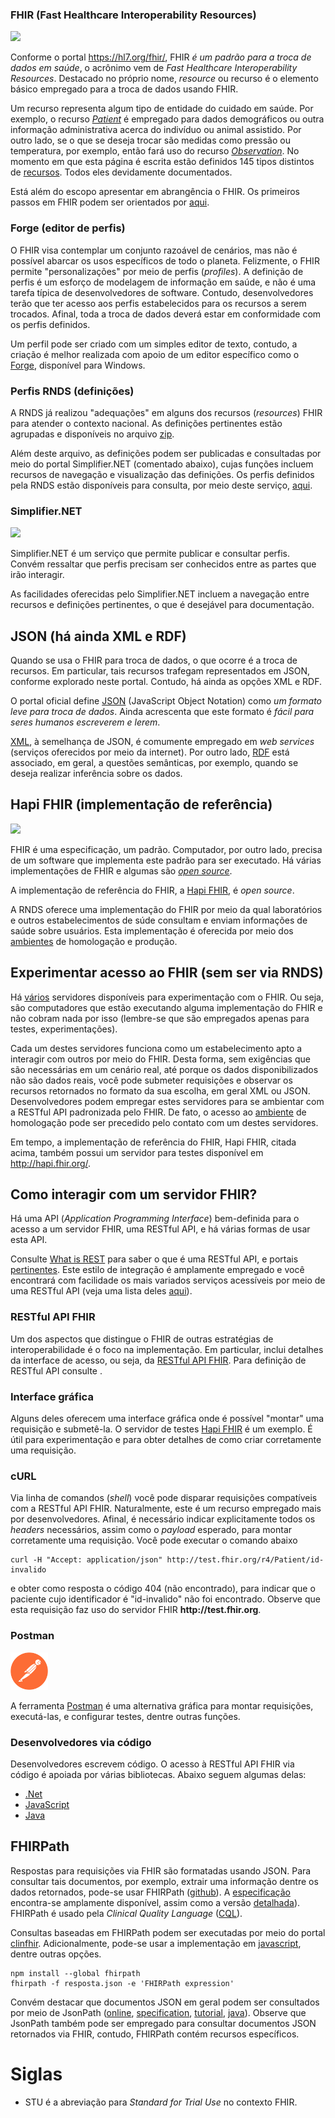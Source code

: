 ### FHIR (Fast Healthcare Interoperability Resources)

[<img src="https://www.hl7.org/fhir/assets/images/fhir-logo-www.png" width="100">](https://www.hl7.org/fhir/)

Conforme o portal https://hl7.org/fhir/, FHIR _é um padrão para a troca de dados em saúde_, o acrônimo vem de _Fast Healthcare Interoperability Resources_. Destacado no próprio nome, _resource_ ou recurso é o elemento básico empregado para a troca de dados usando FHIR.

Um recurso representa algum tipo de entidade do cuidado em saúde. Por exemplo, o recurso [_Patient_](https://www.hl7.org/fhir/patient.html) é empregado para dados demográficos ou outra informação administrativa acerca do indivíduo ou animal assistido. Por outro lado, se o que se deseja trocar são medidas como pressão ou temperatura, por exemplo, então fará uso do recurso [_Observation_](https://www.hl7.org/fhir/observation.html). No momento em que esta página é escrita estão definidos 145 tipos distintos de [recursos](https://www.hl7.org/fhir/resourcelist.html). Todos eles devidamente documentados.

Está além do escopo apresentar em abrangência o FHIR. Os primeiros passos em FHIR podem ser orientados por [aqui](https://blog.heliossoftware.com/fhir-training-the-early-steps-of-mastering-hl7-fhir-997d8dfa1320).

### Forge (editor de perfis)

O FHIR visa contemplar um conjunto razoável de cenários, mas não é possível abarcar os usos específicos de todo o planeta.
Felizmente, o FHIR permite "personalizações" por meio de perfis (_profiles_).
A definição de perfis é um esforço de modelagem de informação em saúde, e não é uma tarefa típica de desenvolvedores de software. Contudo,
desenvolvedores terão que ter acesso aos perfis estabelecidos para os recursos a serem trocados. Afinal, toda a troca de
dados deverá estar em conformidade com os perfis definidos.

Um perfil pode ser criado com um simples editor de texto, contudo,
a criação é melhor realizada com apoio de um editor específico como o
[Forge](https://simplifier.net/forge), disponível para Windows.

### Perfis RNDS (definições)

A RNDS já realizou "adequações" em alguns dos recursos (_resources_) FHIR para atender o contexto nacional. As definições pertinentes estão
agrupadas e disponíveis no arquivo [zip](http://mobileapps.saude.gov.br/portal-servicos/files/f3bd659c8c8ae3ee966e575fde27eb58/9c3445f12823fd4c4f66e107617fc131_inp88qqqi.zip).

Além deste arquivo, as definições
podem ser publicadas e consultadas por meio do portal Simplifier.NET (comentado abaixo), cujas funções incluem recursos de
navegação e visualização das definições. Os perfis definidos pela RNDS estão disponíveis para consulta, por meio deste serviço, [aqui](https://simplifier.net/RedeNacionaldeDadosemSade).

### Simplifier.NET

[<img src="https://simplifier.net/images/simplifier-logo.png" width="150">](https://simplifier.net)

Simplifier.NET é um serviço que permite
publicar e consultar perfis. Convém ressaltar que perfis precisam ser conhecidos entre as partes que irão interagir.

As facilidades oferecidas pelo Simplifier.NET incluem a navegação entre recursos e definições pertinentes, o que é desejável para
documentação.

## JSON (há ainda XML e RDF)

Quando se usa o FHIR para troca de dados, o que ocorre é a troca de recursos. Em particular, tais recursos trafegam representados em JSON, conforme explorado neste portal. Contudo, há ainda as opções XML e RDF.

O portal oficial define [JSON](https://www.json.org/json-en.html) (JavaScript Object Notation) como _um formato leve para troca de dados_. Ainda acrescenta que este formato é _fácil para seres humanos escreverem e lerem_.

[XML](https://en.wikipedia.org/wiki/XML), à semelhança de JSON, é comumente empregado em _web services_ (serviços oferecidos por meio da internet). Por outro lado, [RDF](https://www.hl7.org/fhir/rdf.html) está associado, em geral, a questões semânticas, por exemplo, quando se deseja realizar inferência sobre os dados.

## Hapi FHIR (implementação de referência)

[<img src="https://hapifhir.io/hapi-fhir/images/logos/raccoon-forwards.png" width="50">](https://hapifhir.io)

FHIR é uma especificação, um padrão. Computador, por outro lado, precisa de um software que implementa este padrão para ser executado. Há várias implementações de FHIR e algumas são [_open source_](https://wiki.hl7.org/Open_Source_FHIR_implementations).

A implementação de referência do FHIR, a [Hapi FHIR](https://hapifhir.io), é _open source_.<br>

A RNDS oferece uma implementação do FHIR por meio da qual laboratórios e outros estabelecimentos de súde consultam e enviam informações de saúde sobre usuários. Esta implementação é oferecida por meio dos [ambientes](./ambientes.md) de homologação e produção.

## Experimentar acesso ao FHIR (sem ser via RNDS)

Há [vários](https://wiki.hl7.org/Publicly_Available_FHIR_Servers_for_testing) servidores disponíveis para experimentação com o FHIR. Ou seja, são computadores que estão executando alguma implementação do FHIR e não cobram nada por isso (lembre-se que são empregados apenas para testes, experimentações).

Cada um destes servidores funciona como um estabelecimento apto a interagir com outros por meio do FHIR. Desta forma, sem exigências que são necessárias em um cenário real, até porque os dados disponibilizados não são dados reais, você pode submeter requisições e observar os recursos retornados no formato da sua escolha, em geral XML ou JSON.
Desenvolvedores podem empregar estes servidores para se ambientar com a RESTful API padronizada pelo FHIR. De fato, o acesso ao [ambiente](./ambientes.md) de homologação pode ser precedido pelo contato
com um destes servidores.

Em tempo, a implementação de referência do FHIR, Hapi FHIR, citada acima, também possui um servidor para testes disponível em http://hapi.fhir.org/.

## Como interagir com um servidor FHIR?

Há uma API (_Application Programming Interface_) bem-definida para o acesso
a um servidor FHIR, uma RESTful API, e há várias formas de usar esta API.

Consulte [What is REST](https://restfulapi.net/) para saber o que é uma RESTful API, e portais [pertinentes](https://github.com/Kikobeats/awesome-api). Este estilo de integração é amplamente empregado e você encontrará com facilidade os mais variados serviços acessíveis
por meio de uma RESTful API (veja uma lista deles [aqui](https://medium.com/better-programming/a-curated-list-of-100-cool-and-fun-public-apis-to-inspire-your-next-project-7600ce3e9b3)).

### RESTful API FHIR

Um dos aspectos que distingue o FHIR de outras estratégias de interoperabilidade é o foco na implementação. Em particular, inclui detalhes da interface de acesso,
ou seja, da [RESTful API FHIR](http://hl7.org/fhir/http.html). Para definição de
RESTful API consulte .

### Interface gráfica

Alguns deles oferecem uma interface gráfica onde é possível "montar" uma
requisição e submetê-la. O servidor de testes [Hapi FHIR](http://hapi.fhir.org/) é um exemplo. É útil para experimentação e para obter detalhes de como criar corretamente uma requisição.

### cURL

Via linha de comandos (_shell_) você pode disparar requisições compatíveis com a RESTful API FHIR. Naturalmente, este é um recurso empregado mais por desenvolvedores. Afinal, é necessário indicar explicitamente todos os _headers_ necessários, assim como o _payload_ esperado, para montar corretamente uma requisição. Você pode executar o comando abaixo

```
curl -H "Accept: application/json" http://test.fhir.org/r4/Patient/id-invalido
```

e obter como resposta o código 404 (não encontrado), para indicar que o paciente
cujo identificador é "id-invalido" não foi encontrado. Observe que esta requisição
faz uso do servidor FHIR **http<span>:</span>//test.fhir.org**.

### Postman

[<img src="../media/postman.png" width="60px">](https://www.getpostman.com/downloads/)

A ferramenta [Postman](https://www.getpostman.com/downloads/) é uma alternativa
gráfica para montar requisições, executá-las, e configurar testes, dentre outras funções.

### Desenvolvedores via código

Desenvolvedores escrevem código. O acesso à RESTful API FHIR via código
é apoiada por várias bibliotecas. Abaixo seguem algumas delas:

- [.Net](http://ewoutkramer.github.io/fhir-net-api/client-setup.html)
- [JavaScript](https://github.com/smart-on-fhir/client-js)
- [Java](https://github.com/FirelyTeam/fhirstarters/tree/master/java/hapi-fhirstarters-client-skeleton)

## FHIRPath

Respostas para requisições via FHIR são formatadas usando JSON. Para consultar tais documentos, por exemplo, extrair uma informação dentre os dados retornados, pode-se usar FHIRPath ([github](https://github.com/HL7/fhirpath)). A [especificação](http://hl7.org/fhirpath/) encontra-se amplamente disponível, assim como a versão [detalhada](https://github.com/HL7/FHIRPath/blob/master/spec/index.adoc)). FHIRPath é usado pela _Clinical Quality Language_ ([CQL](https://cql.hl7.org/index.html)).

Consultas baseadas em FHIRPath podem ser executadas por meio do portal [clinfhir](http://clinfhir.com). Adicionalmente, pode-se usar a implementação em [javascript](https://github.com/HL7/fhirpath.js), dentre outras opções.

```shell
npm install --global fhirpath
fhirpath -f resposta.json -e 'FHIRPath expression'
```

Convém destacar que documentos JSON em geral podem ser consultados por meio de JsonPath ([online](https://jsonpath.com/), [specification](https://goessner.net/articles/JsonPath/), [tutorial](https://www.baeldung.com/guide-to-jayway-jsonpath), [java](https://github.com/json-path/JsonPath)). Observe que JsonPath também pode ser empregado para consultar documentos JSON retornados via FHIR, contudo, FHIRPath contém recursos específicos.

# Siglas

- STU é a abreviação para _Standard for Trial Use_ no contexto FHIR.
